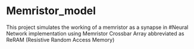 # Memristor_model
This project simulates the working of a memristor as a synapse in #Neural Network implementation using Memristor Crossbar Array abbreviated as ReRAM (Resistive Random Access Memory)
